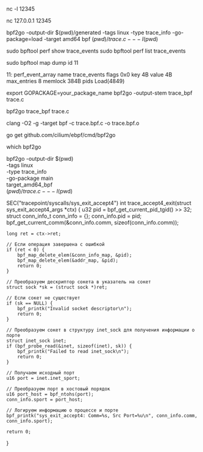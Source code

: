 nc -l 12345

nc 127.0.0.1 12345



bpf2go -output-dir $(pwd)/generated -tags linux -type trace_info -go-package=load -target amd64 bpf $(pwd)/trace.c -- -I$(pwd)


sudo bpftool perf show  trace_events
sudo bpftool perf list  trace_events

sudo bpftool map dump id 11




11: perf_event_array  name trace_events  flags 0x0
        key 4B  value 4B  max_entries 8  memlock 384B
        pids Load(4849)


export GOPACKAGE=your_package_name
bpf2go -output-stem trace_bpf trace.c

bpf2go trace_bpf trace.c



clang -O2 -g -target bpf -c trace.bpf.c -o trace.bpf.o

go get github.com/cilium/ebpf/cmd/bpf2go

which bpf2go


bpf2go -output-dir $(pwd) \
  -tags linux \
  -type trace_info \
  -go-package main \
  target_amd64_bpf \
  $(pwd)/trace.c -- -I$(pwd)


SEC("tracepoint/syscalls/sys_exit_accept4")
int trace_accept4_exit(struct sys_exit_accept4_args *ctx) {
    u32 pid = bpf_get_current_pid_tgid() >> 32;
    struct conn_info_t conn_info = {};
    conn_info.pid = pid;
    bpf_get_current_comm(&conn_info.comm, sizeof(conn_info.comm));

    long ret = ctx->ret;

    // Если операция завершена с ошибкой
    if (ret < 0) {
        bpf_map_delete_elem(&conn_info_map, &pid);
        bpf_map_delete_elem(&addr_map, &pid);
        return 0;
    }

    // Преобразуем дескриптор сокета в указатель на сокет
    struct sock *sk = (struct sock *)ret;

    // Если сокет не существует
    if (sk == NULL) {
        bpf_printk("Invalid socket descriptor\n");
        return 0;
    }

    // Преобразуем сокет в структуру inet_sock для получения информации о порте
    struct inet_sock inet;
    if (bpf_probe_read(&inet, sizeof(inet), sk)) {
        bpf_printk("Failed to read inet_sock\n");
        return 0;
    }

    // Получаем исходный порт
    u16 port = inet.inet_sport;

    // Преобразуем порт в хостовый порядок
    u16 port_host = bpf_ntohs(port);
    conn_info.sport = port_host;

    // Логируем информацию о процессе и порте
    bpf_printk("sys_exit_accept4: Comm=%s, Src Port=%u\n", conn_info.comm, conn_info.sport);

    return 0;
}

